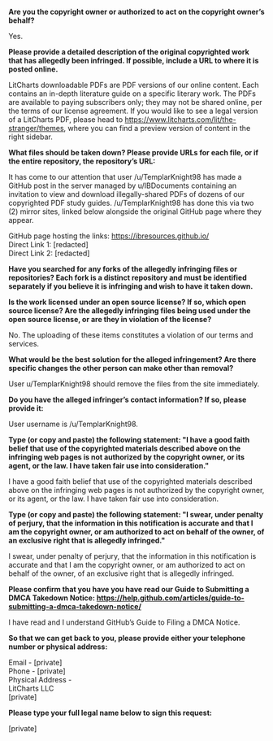 **Are you the copyright owner or authorized to act on the copyright owner’s behalf?**

Yes.

**Please provide a detailed description of the original copyrighted work that has allegedly been infringed. If possible, include a URL to where it is posted online.**

LitCharts downloadable PDFs are PDF versions of our online content. Each contains an in-depth literature guide on a specific literary work. The PDFs are available to paying subscribers only; they may not be shared online, per the terms of our license agreement. If you would like to see a legal version of a LitCharts PDF, please head to https://www.litcharts.com/lit/the-stranger/themes, where you can find a preview version of content in the right sidebar.

**What files should be taken down? Please provide URLs for each file, or if the entire repository, the repository’s URL:**

It has come to our attention that user /u/TemplarKnight98 has made a GitHub post in the server managed by u/IBDocuments containing an invitation to view and download illegally-shared PDFs of dozens of our copyrighted PDF study guides. /u/TemplarKnight98 has done this via two (2) mirror sites, linked below alongside the original GitHub page where they appear.

GitHub page hosting the links: https://ibresources.github.io/  
Direct Link 1: [redacted]    
Direct Link 2: [redacted]     

**Have you searched for any forks of the allegedly infringing files or repositories? Each fork is a distinct repository and must be identified separately if you believe it is infringing and wish to have it taken down.**

**Is the work licensed under an open source license? If so, which open source license? Are the allegedly infringing files being used under the open source license, or are they in violation of the license?**

No. The uploading of these items constitutes a violation of our terms and services.

**What would be the best solution for the alleged infringement? Are there specific changes the other person can make other than removal?**

User u/TemplarKnight98 should remove the files from the site immediately.

**Do you have the alleged infringer’s contact information? If so, please provide it:**

User username is /u/TemplarKnight98.

**Type (or copy and paste) the following statement: "I have a good faith belief that use of the copyrighted materials described above on the infringing web pages is not authorized by the copyright owner, or its agent, or the law. I have taken fair use into consideration."**

I have a good faith belief that use of the copyrighted materials described above on the infringing web pages is not authorized by the copyright owner, or its agent, or the law. I have taken fair use into consideration.

**Type (or copy and paste) the following statement: "I swear, under penalty of perjury, that the information in this notification is accurate and that I am the copyright owner, or am authorized to act on behalf of the owner, of an exclusive right that is allegedly infringed."**

I swear, under penalty of perjury, that the information in this notification is accurate and that I am the copyright owner, or am authorized to act on behalf of the owner, of an exclusive right that is allegedly infringed.

**Please confirm that you have you have read our Guide to Submitting a DMCA Takedown Notice: https://help.github.com/articles/guide-to-submitting-a-dmca-takedown-notice/**

I have read and I understand GitHub’s Guide to Filing a DMCA Notice.

**So that we can get back to you, please provide either your telephone number or physical address:**

Email - [private]  
Phone - [private]  
Physical Address -   
LitCharts LLC  
[private]

**Please type your full legal name below to sign this request:**

[private]
